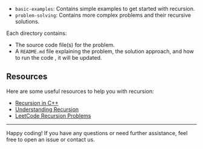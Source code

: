
- `basic-examples`: Contains simple examples to get started with recursion.
- `problem-solving`: Contains more complex problems and their recursive solutions.

Each directory contains:
- The source code file(s) for the problem.
- A `README.md` file explaining the problem, the solution approach, and how to run the code , it will be updated.


## Resources

Here are some useful resources to help you with recursion:

- [Recursion in C++](https://www.geeksforgeeks.org/recursion/)
- [Understanding Recursion](https://www.freecodecamp.org/news/understanding-recursion-in-programming/)
- [LeetCode Recursion Problems](https://leetcode.com/tag/recursion/)



---

Happy coding! If you have any questions or need further assistance, feel free to open an issue or contact us.
